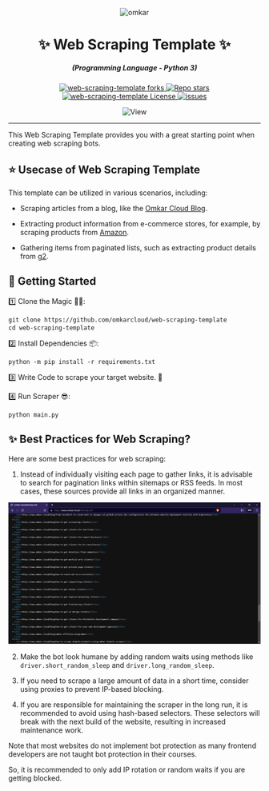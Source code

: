 <p align="center">
  <img src="https://www.omkar.cloud/images/favicon/prod/favicon-256x256.png" alt="omkar" />
</p>
  <div align="center" style="margin-top: 0;">
  <h1>✨ Web Scraping Template ✨</h1>
</div>
<em>
  <h5 align="center">(Programming Language - Python 3)</h5>
</em>
<p align="center">
  <a href="#">
    <img alt="web-scraping-template forks" src="https://img.shields.io/github/forks/omkarcloud/web-scraping-template?style=for-the-badge" />
  </a>
  <a href="#">
    <img alt="Repo stars" src="https://img.shields.io/github/stars/omkarcloud/web-scraping-template?style=for-the-badge&color=yellow" />
  </a>
  <a href="#">
    <img alt="web-scraping-template License" src="https://img.shields.io/github/license/omkarcloud/web-scraping-template?color=orange&style=for-the-badge" />
  </a>
  <a href="https://github.com/omkarcloud/web-scraping-template/issues">
    <img alt="issues" src="https://img.shields.io/github/issues/omkarcloud/web-scraping-template?color=purple&style=for-the-badge" />
  </a>
</p>
<p align="center">
  <img src="https://views.whatilearened.today/views/github/omkarcloud/web-scraping-template.svg" width="80px" height="28px" alt="View" />
</p>

---

This Web Scraping Template provides you with a great starting point when creating web scraping bots.

## ⭐ Usecase of Web Scraping Template

This template can be utilized in various scenarios, including:

-   Scraping articles from a blog, like the [Omkar Cloud Blog](https://www.omkar.cloud/blog/).

-   Extracting product information from e-commerce stores, for example, by scraping products from [Amazon](https://www.amazon.in/).

-   Gathering items from paginated lists, such as extracting product details from [g2](https://www.g2.com/categories/personalization).

## 🚀 Getting Started

1️⃣ Clone the Magic 🧙‍♀️:
```shell
git clone https://github.com/omkarcloud/web-scraping-template
cd web-scraping-template
```

2️⃣ Install Dependencies 📦:
```shell
python -m pip install -r requirements.txt
```

3️⃣ Write Code to scrape your target website. 🤖

4️⃣ Run Scraper 😎:

```shell
python main.py
```

## ✨ Best Practices for Web Scraping?

Here are some best practices for web scraping:

1. Instead of individually visiting each page to gather links, it is advisable to search for pagination links within sitemaps or RSS feeds. In most cases, these sources provide all links in an organized manner.

![sitemap](https://raw.githubusercontent.com/omkarcloud/web-scraping-template/master/img/sitemap.png)

2. Make the bot look humane by adding random waits using methods like `driver.short_random_sleep` and `driver.long_random_sleep`.

3. If you need to scrape a large amount of data in a short time, consider using proxies to prevent IP-based blocking.

4. If you are responsible for maintaining the scraper in the long run, it is recommended to avoid using hash-based selectors. These selectors will break with the next build of the website, resulting in increased maintenance work.

Note that most websites do not implement bot protection as many frontend developers are not taught bot protection in their courses. 

So, it is recommended to only add IP rotation or random waits if you are getting blocked.
